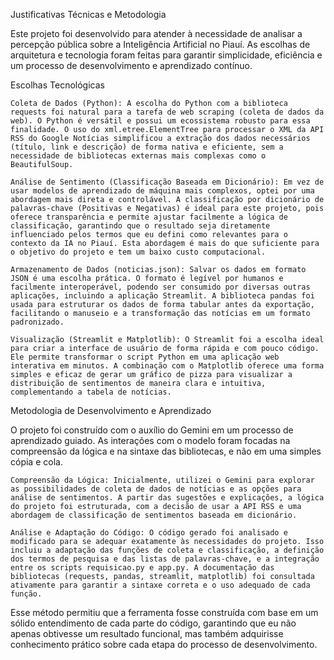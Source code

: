 Justificativas Técnicas e Metodologia

Este projeto foi desenvolvido para atender à necessidade de analisar a percepção pública sobre a Inteligência Artificial no Piauí. As escolhas de arquitetura e tecnologia foram feitas para garantir simplicidade, eficiência e um processo de desenvolvimento e aprendizado contínuo.

Escolhas Tecnológicas

    Coleta de Dados (Python): A escolha do Python com a biblioteca requests foi natural para a tarefa de web scraping (coleta de dados da web). O Python é versátil e possui um ecossistema robusto para essa finalidade. O uso do xml.etree.ElementTree para processar o XML da API RSS do Google Notícias simplificou a extração dos dados necessários (título, link e descrição) de forma nativa e eficiente, sem a necessidade de bibliotecas externas mais complexas como o BeautifulSoup.

    Análise de Sentimento (Classificação Baseada em Dicionário): Em vez de usar modelos de aprendizado de máquina mais complexos, optei por uma abordagem mais direta e controlável. A classificação por dicionário de palavras-chave (Positivas e Negativas) é ideal para este projeto, pois oferece transparência e permite ajustar facilmente a lógica de classificação, garantindo que o resultado seja diretamente influenciado pelos termos que eu defini como relevantes para o contexto da IA no Piauí. Esta abordagem é mais do que suficiente para o objetivo do projeto e tem um baixo custo computacional.

    Armazenamento de Dados (noticias.json): Salvar os dados em formato JSON é uma escolha prática. O formato é legível por humanos e facilmente interoperável, podendo ser consumido por diversas outras aplicações, incluindo a aplicação Streamlit. A biblioteca pandas foi usada para estruturar os dados de forma tabular antes da exportação, facilitando o manuseio e a transformação das notícias em um formato padronizado.

    Visualização (Streamlit e Matplotlib): O Streamlit foi a escolha ideal para criar a interface de usuário de forma rápida e com pouco código. Ele permite transformar o script Python em uma aplicação web interativa em minutos. A combinação com o Matplotlib oferece uma forma simples e eficaz de gerar um gráfico de pizza para visualizar a distribuição de sentimentos de maneira clara e intuitiva, complementando a tabela de notícias.

Metodologia de Desenvolvimento e Aprendizado

O projeto foi construído com o auxílio do Gemini em um processo de aprendizado guiado. As interações com o modelo foram focadas na compreensão da lógica e na sintaxe das bibliotecas, e não em uma simples cópia e cola.

    Compreensão da Lógica: Inicialmente, utilizei o Gemini para explorar as possibilidades de coleta de dados de notícias e as opções para análise de sentimentos. A partir das sugestões e explicações, a lógica do projeto foi estruturada, com a decisão de usar a API RSS e uma abordagem de classificação de sentimentos baseada em dicionário.

    Análise e Adaptação do Código: O código gerado foi analisado e modificado para se adequar exatamente às necessidades do projeto. Isso incluiu a adaptação das funções de coleta e classificação, a definição dos termos de pesquisa e das listas de palavras-chave, e a integração entre os scripts requisicao.py e app.py. A documentação das bibliotecas (requests, pandas, streamlit, matplotlib) foi consultada ativamente para garantir a sintaxe correta e o uso adequado de cada função.

Esse método permitiu que a ferramenta fosse construída com base em um sólido entendimento de cada parte do código, garantindo que eu não apenas obtivesse um resultado funcional, mas também adquirisse conhecimento prático sobre cada etapa do processo de desenvolvimento.